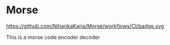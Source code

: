 # Morse

https://github.com/NiharikaKaria/Morse/workflows/CI/badge.svg

This is a morse code encoder decoder

